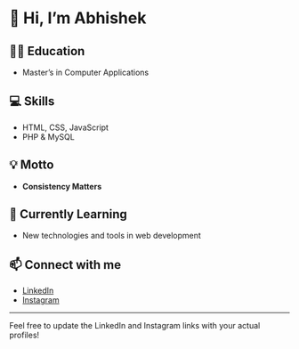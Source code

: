 # 👋 Hi, I’m Abhishek

## 👨‍🎓 Education
- Master’s in Computer Applications

## 💻 Skills
- HTML, CSS, JavaScript
- PHP & MySQL

## 💡 Motto
- **Consistency Matters**

## 🌱 Currently Learning
- New technologies and tools in web development

## 📫 Connect with me
- [LinkedIn](https://www.linkedin.com/in/abhishek-padesur-1616-?utm_source=share&utm_campaign=share_via&utm_content=profile&utm_medium=android_app )  
- [Instagram](https://www.instagram.com/abhishek__padesur?igsh=MXM2cTZsYnJiOGhwZQ==)

---

Feel free to update the LinkedIn and Instagram links with your actual profiles!
<!---
abhishekpadesur1616/abhishekpadesur1616 is a ✨ special ✨ repository because its `README.md` (this file) appears on your GitHub profile.
You can click the Preview link to take a look at your changes.
--->
